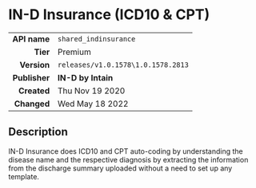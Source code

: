 # IN-D Insurance (ICD10 & CPT)
| | |
|-:|-|
|**API name**|`shared_indinsurance`|
|**Tier**|Premium|
|**Version**|`releases/v1.0.1578\1.0.1578.2813`|
|**Publisher**|**IN-D by Intain**|
|**Created**|Thu Nov 19 2020|
|**Changed**|Wed May 18 2022|

## Description
IN-D Insurance does ICD10 and CPT auto-coding by understanding the disease name and the respective diagnosis by extracting the information from the discharge summary uploaded without a need to set up any template.
